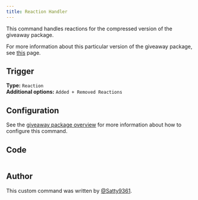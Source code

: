 ```yaml
---
title: Reaction Handler
---
```


This command handles reactions for the compressed version of the giveaway package.

For more information about this particular version of the giveaway package, see [this](overview) page.

## Trigger

**Type:** `Reaction`<br />
**Additional options:** `Added + Removed Reactions`

## Configuration

See the [giveaway package overview](overview/#configuration) for more information about how to configure this command.

## Code

```go file=../../../../src/giveaway/compressed/reaction_handler.go.tmpl

```

## Author

This custom command was written by [@Satty9361](https://github.com/Satty9361).
